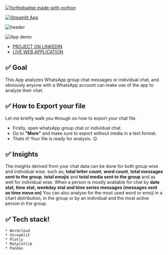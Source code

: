 [![forthebadge made-with-python](http://ForTheBadge.com/images/badges/made-with-python.svg)](https://www.python.org/)


[![Streamlit App](https://static.streamlit.io/badges/streamlit_badge_black_white.svg)](https://share.streamlit.io/gift-ojeabulu/whatsapchat-analyzer-app/app.py)

![header](https://capsule-render.vercel.app/api?type=wave&color=gradient&height=300&section=header&text=WhatsAppChat%20Analyzer&fontSize=60)


![App demo](https://github.com/judeleonard/WhatsapChat-Analyzer-App/blob/master/Demo/ezgif.com-video-to-gif.gif)
* [PROJECT ON LINKEDIN](https://www.linkedin.com/posts/gift-ojabu_covid19awareness-webappdevelopment-datascience-activity-6762296972004073473-cz47)
* [LIVE WEB APPLICATION](https://share.streamlit.io/gift-ojeabulu/whatsapchat-analyzer-app/app.py)



## ✅ Goal
This App analyzes WhatsApp group chat messages or individual chat, and obviously anyone with a WhatsApp account
can make use of the app to analyze their chat.


## ✅ How to Export your file
Let me briefly walk you through on how to export your chat file. 
- Firstly, open whatsApp group chat or individual chat. 
- Go to __"More"__ and make sure to export without media in a text format. 
- Thats it! Your file is ready for analysis. :wink:

## ✅ Insights
The insights derived from your chat data can be done for both group wise and individual wise. such as; __total letter count__, __word count__, 
__total messages sent to the group__, __total emojis__ and __total media sent to the group__ and as well for individual wise.
When a person is mostly available for chat by __date stat, time stat, weekday stat and time series messages (messages sent as time move on)__
You can also analyse for the most used word or emoji in a chart distribution, in the group or by an individual and the most active person in the group.

## ✅ Tech stack!
	* Wordcloud
    * Streamlit
    * Plotly
    * Matplotlib
    * Pandas

